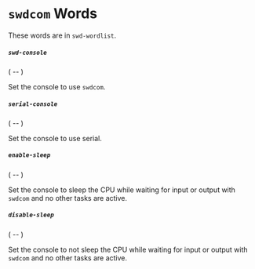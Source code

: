 # `swdcom` Words

These words are in `swd-wordlist`.

##### `swd-console`
( -- )

Set the console to use `swdcom`.

##### `serial-console`
( -- )

Set the console to use serial.

##### `enable-sleep`
( -- )

Set the console to sleep the CPU while waiting for input or output with
`swdcom` and no other tasks are active.

##### `disable-sleep`
( -- )

Set the console to not sleep the CPU while waiting for input or output with
`swdcom` and no other tasks are active.
